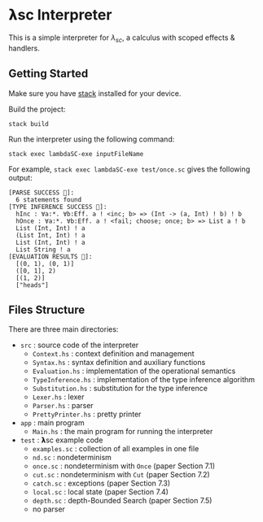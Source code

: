 # 𝝺sc Interpreter

This is a simple interpreter for $\lambda_{sc}$, a calculus with scoped effects & handlers.

## Getting Started

Make sure you have [stack](https://docs.haskellstack.org/en/stable/README/) installed for your device.

Build the project:
```
stack build
```

Run the interpreter using the following command:
```
stack exec lambdaSC-exe inputFileName
```

For example, `stack exec lambdaSC-exe test/once.sc` gives the following output:
```
[PARSE SUCCESS 🥳]:
  6 statements found
[TYPE INFERENCE SUCCESS 🥳]: 
  hInc : ∀a:*. ∀b:Eff. a ! <inc; b> => (Int -> (a, Int) ! b) ! b
  hOnce : ∀a:*. ∀b:Eff. a ! <fail; choose; once; b> => List a ! b
  List (Int, Int) ! a
  (List Int, Int) ! a
  List (Int, Int) ! a
  List String ! a
[EVALUATION RESULTS 🥳]:
  [(0, 1), (0, 1)]
  ([0, 1], 2)
  [(1, 2)]
  ["heads"]
```

## Files Structure

There are three main directories:

- `src` : source code of the interpreter
  - `Context.hs` : context definition and management
  - `Syntax.hs` : syntax definition and auxiliary functions
  - `Evaluation.hs` : implementation of the operational semantics
  - `TypeInference.hs` : implementation of the type inference algorithm
  - `Substitution.hs` : substitution for the type inference
  - `Lexer.hs` : lexer
  - `Parser.hs` : parser
  - `PrettyPrinter.hs` : pretty printer
- `app` : main program
  - `Main.hs` : the main program for running the interpreter
- `test` : 𝝺sc example code
  - `examples.sc` : collection of all examples in one file
  - `nd.sc` : nondeterminism
  - `once.sc` : nondeterminism with `Once` (paper Section 7.1)
  - `cut.sc` :  nondeterminism with `Cut` (paper Section 7.2)
  - `catch.sc` : exceptions (paper Section 7.3)
  - `local.sc` : local state (paper Section 7.4)
  - `depth.sc` : depth-Bounded Search (paper Section 7.5)
  - no parser

